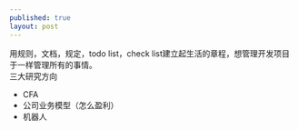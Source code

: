 ```yaml
---
published: true
layout: post
---
```

用规则，文档，规定，todo list，check list建立起生活的章程，想管理开发项目于一样管理所有的事情。  
三大研究方向   
* CFA
* 公司业务模型（怎么盈利）
* 机器人

